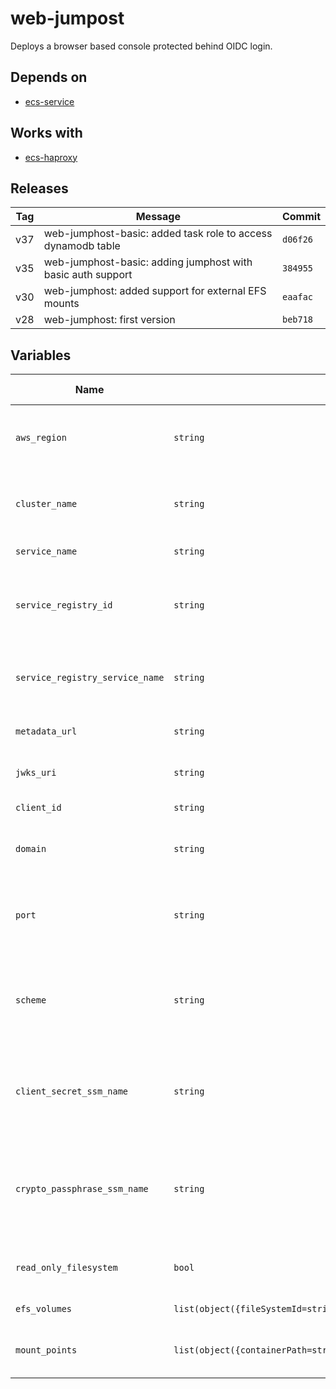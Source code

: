 web-jumpost
======


Deploys a browser based console protected behind OIDC login.

Depends on
------

* [ecs-service](../ecs-service/README.md)



Works with
------

* [ecs-haproxy](../ecs-haproxy/README.md)



Releases
------

|Tag | Message | Commit|
--- | --- | ---
v37 | web-jumphost-basic: added task role to access dynamodb table | `d06f26`
v35 | web-jumphost-basic: adding jumphost with basic auth support | `384955`
v30 | web-jumphost: added support for external EFS mounts | `eaafac`
v28 | web-jumphost: first version | `beb718`

Variables
------

|Name | Type | Description | Default Value|
--- | --- | --- | ---
`aws_region` | `string` | region where provisioning should happen | ``
`cluster_name` | `string` | name of cluster where service will run | ``
`service_name` | `string` | name of ECS service | ``
`service_registry_id` | `string` | ID for the AWS service discovery namespace we will use | ``
`service_registry_service_name` | `string` | name for service we will use in the service registry | ``
`metadata_url` | `string` | OIDC idp metadata url | ``
`jwks_uri` | `string` | OIDC idp web key set uri | ``
`client_id` | `string` | OIDC client ID | ``
`domain` | `string` | domain name for the proxy service | ``
`port` | `string` | port where proxy service is exposed, typically 443 | `443`
`scheme` | `string` | URL scheme used for proxy endpoint, should be https | `https`
`client_secret_ssm_name` | `string` | name of SSM parameter which contains OIDC client secret | ``
`crypto_passphrase_ssm_name` | `string` | name of SSM parameter which contains OIDC crypto passphrase | ``
`read_only_filesystem` | `bool` | should the filesytem be read only | `false`
`efs_volumes` | `list(object({fileSystemId=string,name=string,rootDirectory=string}))` | volumes for the task | `[]`
`mount_points` | `list(object({containerPath=string,readOnly=bool,sourceVolume=string}))` | mount points for the task definition | `[]`

